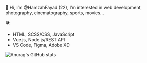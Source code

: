 👋 Hi, I’m @HamzahFayad (22), I’m interested in web development, photography, cinematography, sports, movies...

🛠
* HTML, SCSS/CSS, JavaScript
* Vue.js, Node.js/REST API
* VS Code, Figma, Adobe XD

![Anurag's GitHub stats](https://github-readme-stats.vercel.app/api?username=HamzahFayad&show_icons=true&theme=tokyonight)

<!---
HamzahFayad/HamzahFayad is a ✨ special ✨ repository because its `README.md` (this file) appears on your GitHub profile.
You can click the Preview link to take a look at your changes.
--->
